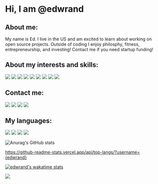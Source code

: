 # Hi, I am @edwrand

## About me:
My name is Ed. I live in the US and am excited to learn about working on open source projects. Outside of coding I enjoy philosphy, fitness, entrepreneurship, and investing! Contact me if you need startup funding!

## About my interests and skills:
<img src="{https://img.shields.io/badge/TensorFlow-FF6F00?style=for-the-badge&logo=tensorflow&logoColor=white}" />
<img src="{https://img.shields.io/badge/Keras-FF0000?style=for-the-badge&logo=keras&logoColor=white}" />
<img src="{https://img.shields.io/badge/Ethereum-3C3C3D?style=for-the-badge&logo=Ethereum&logoColor=white}" />
<img src="{
https://img.shields.io/badge/PostgreSQL-316192?style=for-the-badge&logo=postgresql&logoColor=white}" />
<img src="{https://img.shields.io/badge/Adobe%20Photoshop-31A8FF?style=for-the-badge&logo=Adobe%20Photoshop&logoColor=black}" />
<img src="{https://img.shields.io/badge/Bootstrap-563D7C?style=for-the-badge&logo=bootstrap&logoColor=white}" />
<img src="{
https://img.shields.io/badge/Django-092E20?style=for-the-badge&logo=django&logoColor=green}" />
<img src="{
https://img.shields.io/badge/Flask-000000?style=for-the-badge&logo=flask&logoColor=white}" />
<img src="{
https://img.shields.io/badge/Node.js-339933?style=for-the-badge&logo=nodedotjs&logoColor=white}" />

## Contact me: 
<img src="{https://img.shields.io/badge/Gmail-D14836?style=for-the-badge&logo=gmail&logoColor=white}" />
<img src="{https://img.shields.io/badge/Discord-5865F2?style=for-the-badge&logo=discord&logoColor=white}" />
<img src="{https://img.shields.io/badge/Slack-4A154B?style=for-the-badge&logo=slack&logoColor=white}" />
<img src="{
https://img.shields.io/badge/Stack_Overflow-FE7A16?style=for-the-badge&logo=stack-overflow&logoColor=white}" />

## My languages:
<img src="{https://img.shields.io/badge/Python-FFD43B?style=for-the-badge&logo=python&logoColor=blue}" />
<img src="{https://img.shields.io/badge/JavaScript-323330?style=for-the-badge&logo=javascript&logoColor=F7DF1E}" />
<img src="{https://img.shields.io/badge/R-276DC3?style=for-the-badge&logo=r&logoColor=white}" />
<img src="{https://img.shields.io/badge/GIT-E44C30?style=for-the-badge&logo=git&logoColor=white}" />

![Anurag's GitHub stats](https://github-readme-stats.vercel.app/api?username=edwrand&show_icons=true&theme=radical)

https://github-readme-stats.vercel.app/api/top-langs/?username={edwrand}

[![edwrand's wakatime stats](https://github-readme-stats.vercel.app/api/wakatime?username=edwrand&hide_progress=true)](https://github.com/anuraghazra/github-readme-stats)

<!---
edwrand/edwrand is a ✨ special ✨ repository because its `README.md` (this file) appears on your GitHub profile.
You can click the Preview link to take a look at your changes.
--->
![](https://komarev.com/ghpvc/?username=edwrand)
